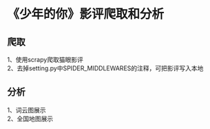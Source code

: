 # 《少年的你》影评爬取和分析
## 爬取
1、使用scrapy爬取猫眼影评  
2、去掉setting.py中SPIDER_MIDDLEWARES的注释，可把影评写入本地

## 分析
1、词云图展示  
2、全国地图展示